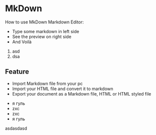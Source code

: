 MkDown
======

How to use MkDown Markdown Editor:

* Type some markdown in left side
* See the preview on right side
* And Voilà

1. asd
2. dsa

Feature
-------

<!-- immutable -->  
* Import Markdown file from your pc
* Import your HTML file and convert it to markdown
* Export your document as a Markdown file, HTML or HTML styled file
<!-- /immutable -->

* я гуль
* zxc
* zxc
* я гуль

asdasdasd
